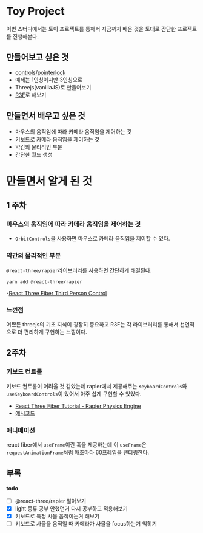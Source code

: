 # Toy Project

이번 스터디에서는 토이 프로젝트를 통해서 지금까지 배운 것을 토대로 간단한 프로젝트를 진행해본다.

## 만들어보고 싶은 것

- [controls/pointerlock](https://threejs.org/examples/#misc_controls_pointerlock)
- 예제는 1인칭이지만 3인칭으로
- Threejs(vanillaJS)로 만들어보기
- [R3F](https://r3f.docs.pmnd.rs/getting-started/introduction)로 해보기

## 만들면서 배우고 싶은 것

- 마우스의 움직임에 따라 카메라 움직임을 제어하는 것
- 키보드로 카메라 움직임을 제어하는 것
- 약간의 물리적인 부분
- 간단한 월드 생성

# 만들면서 알게 된 것

## 1 주차

### 마우스의 움직임에 따라 카메라 움직임을 제어하는 것

- `OrbitControls`을 사용하면 마우스로 카메라 움직임을 제어할 수 있다.

### 약간의 물리적인 부분

`@react-three/rapier`라이브러리를 사용하면 간단하게 해결된다.

```shell
yarn add @react-three/rapier
```

-[React Three Fiber Third Person Control](https://medium.com/@m.mhde96/react-three-fiber-third-person-control-a0476c189dd1)

### 느낀점

어쨌든 threejs의 기초 지식이 굉장히 중요하고 R3F는 각 라이브러리를 통해서 선언적으로 더 편리하게 구현하는 느낌이다.

## 2주차

### 키보드 컨트롤

키보드 컨트롤이 어려울 것 같았는데 rapier에서 제공해주는
`KeyboardControls`와 `useKeyboardControls`이 있어서 아주 쉽게 구현할 수 있었다.

- [React Three Fiber Tutorial - Rapier Physics Engine](https://youtu.be/OpYtwrtpePY?si=mym-XSXZnOQi7O-t)
- [예시코드](https://github.com/wass08/r3f-physics/blob/main/src/components/Experience.jsx)

### 애니메이션

react fiber에서 `useFrame`이란 훅을 제공하는데 이 `useFrame`은 `requestAnimationFrame`처럼 매초마다 60프레임을 랜더링한다.

## 부록

**todo**

- [ ] @react-three/rapier 알아보기
- [x] light 종류 공부 안했던거 다시 공부하고 적용해보기
- [x] 키보드로 특정 사물 움직이는거 해보기
- [ ] 키보드로 사물을 움직일 때 카메라가 사물을 focus하는거 익히기
